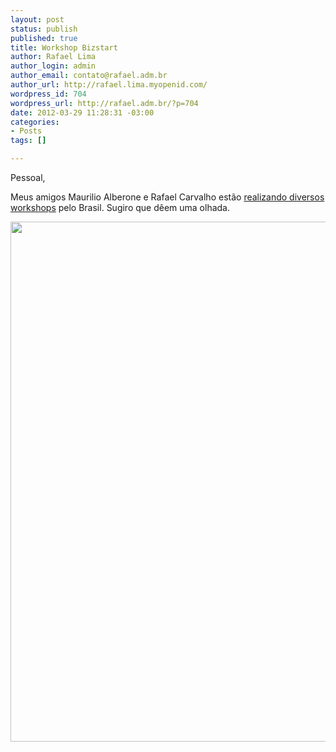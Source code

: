 ```yaml
--- 
layout: post
status: publish
published: true
title: Workshop Bizstart
author: Rafael Lima
author_login: admin
author_email: contato@rafael.adm.br
author_url: http://rafael.lima.myopenid.com/
wordpress_id: 704
wordpress_url: http://rafael.adm.br/?p=704
date: 2012-03-29 11:28:31 -03:00
categories: 
- Posts
tags: []

---
```

Pessoal,

Meus amigos Maurilio Alberone e Rafael Carvalho estão <a href="http://bizstart.com.br/workshop">realizando diversos workshops</a> pelo Brasil. Sugiro que dêem uma olhada.

<a href="http://rafael.adm.br/wp-content/uploads/2012/03/email_mkt_bizstart_20120326.png"><img src="http://rafael.adm.br/wp-content/uploads/2012/03/email_mkt_bizstart_20120326.png" alt="" title="email_mkt_bizstart_20120326" width="600" height="832" class="aligncenter size-full wp-image-705" /></a>
